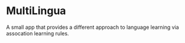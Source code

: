 # MultiLingua
A small app that provides a different approach to language learning via assocation learning rules. 
